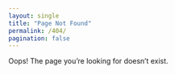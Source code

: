 ```yaml
---
layout: single
title: "Page Not Found"
permalink: /404/
pagination: false
---
```

Oops! The page you’re looking for doesn’t exist.
